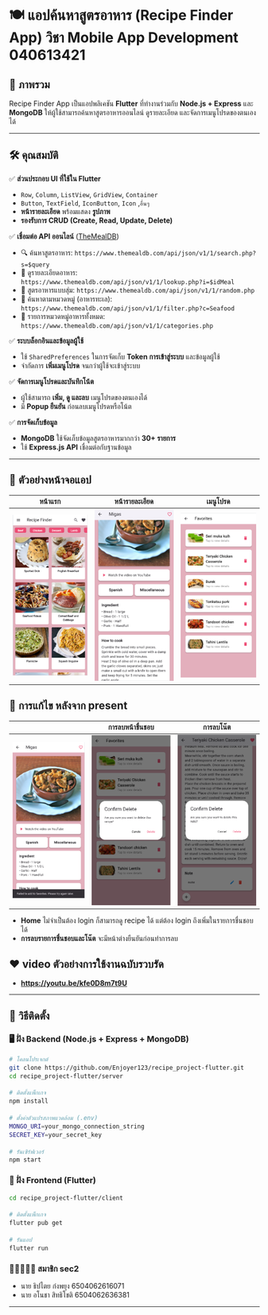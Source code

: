# 🍽️ แอปค้นหาสูตรอาหาร (Recipe Finder App) วิชา Mobile App Development 040613421

## 📌 ภาพรวม
Recipe Finder App เป็นแอปพลิเคชัน **Flutter** ที่ทำงานร่วมกับ **Node.js + Express** และ **MongoDB** ให้ผู้ใช้สามารถค้นหาสูตรอาหารออนไลน์ ดูรายละเอียด และจัดการเมนูโปรดของตนเองได้

---

## 🛠️ คุณสมบัติ

✅ **ส่วนประกอบ UI ที่ใช้ใน Flutter**
- `Row`, `Column`, `ListView`, `GridView`, `Container`
- `Button`, `TextField`, `IconButton`, `Icon` ,`อื่นๆ`
- **หน้ารายละเอียด** พร้อมแสดง **รูปภาพ**
- **รองรับการ CRUD (Create, Read, Update, Delete)**

✅ **เชื่อมต่อ API ออนไลน์** ([TheMealDB](https://www.themealdb.com/))
- 🔍 ค้นหาสูตรอาหาร: `https://www.themealdb.com/api/json/v1/1/search.php?s=$query`
- 📌 ดูรายละเอียดอาหาร: `https://www.themealdb.com/api/json/v1/1/lookup.php?i=$idMeal`
- 🎲 สูตรอาหารแบบสุ่ม: `https://www.themealdb.com/api/json/v1/1/random.php`
- 🍤 ค้นหาตามหมวดหมู่ (อาหารทะเล): `https://www.themealdb.com/api/json/v1/1/filter.php?c=Seafood`
- 📂 รายการหมวดหมู่อาหารทั้งหมด: `https://www.themealdb.com/api/json/v1/1/categories.php`

✅ **ระบบล็อกอินและข้อมูลผู้ใช้**
- ใช้ `SharedPreferences` ในการจัดเก็บ **Token การเข้าสู่ระบบ** และข้อมูลผู้ใช้
- จำกัดการ **เพิ่มเมนูโปรด** จนกว่าผู้ใช้จะเข้าสู่ระบบ

✅ **จัดการเมนูโปรดและบันทึกโน้ต**
- ผู้ใช้สามารถ **เพิ่ม, ดู และลบ** เมนูโปรดของตนเองได้
- มี **Popup ยืนยัน** ก่อนลบเมนูโปรดหรือโน้ต

✅ **การจัดเก็บข้อมูล**
- **MongoDB** ใช้จัดเก็บข้อมูลสูตรอาหารมากกว่า **30+ รายการ**
- ใช้ **Express.js API** เชื่อมต่อกับฐานข้อมูล

---

## 📱 ตัวอย่างหน้าจอแอป
| หน้าแรก | หน้ารายละเอียด | เมนูโปรด |
|-----------|----------------|----------|
| ![Home](recipe-img/home.PNG) | ![Detail](recipe-img/detail.PNG) | ![Favorites](recipe-img/fav.PNG) |


## 🧵 การแก้ไข หลังจาก present
|  | การลบหน้าชื่นชอบ| การลบโน๊ต |
|-----------|----------------|----------|
| ![Home](recipe-img/out-add.PNG) | ![Detail](recipe-img/fav-pop.PNG) | ![Favorites](recipe-img/note-pop.PNG) |
- **Home** ไม่จำเป็นต้อง login ก็สามารถดู recipe ได้ แต่ต้อง login ถึงเพิ่มในรายการชื่นชอบได้
- **การลบรายการชื่นชอบและโน๊ต** จะมีหน้าต่างยืนยันก่อนทำการลบ

## ❤ video ตัวอย่างการใช้งานฉบับรวบรัด
- **https://youtu.be/kfe0D8m7t9U**
---

## 🔧 วิธีติดตั้ง

### 🖥️ ฝั่ง Backend (Node.js + Express + MongoDB)
```sh
# โคลนโปรเจกต์
git clone https://github.com/Enjoyer123/recipe_project-flutter.git
cd recipe_project-flutter/server

# ติดตั้งแพ็กเกจ
npm install

# ตั้งค่าตัวแปรสภาพแวดล้อม (.env)
MONGO_URI=your_mongo_connection_string
SECRET_KEY=your_secret_key

# รันเซิร์ฟเวอร์
npm start
```

### 📱 ฝั่ง Frontend (Flutter)
```sh
cd recipe_project-flutter/client

# ติดตั้งแพ็กเกจ
flutter pub get

# รันแอป
flutter run
```
### 👨🏽‍🤝‍👨🏻 สมาชิก sec2
- นาย ธิปไตย ก๋งพยุง 6504062616071
- นาย อโนชา สิทธิโชติ 6504062636381
---

